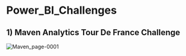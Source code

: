 # Power_BI_Challenges
## 1) Maven Analytics Tour De France Challenge

![Maven_page-0001](https://github.com/nidhiy7/Power_BI_Challenges/assets/80893000/c4a9def8-22ab-4adc-b0c1-4e920f4d7584)

